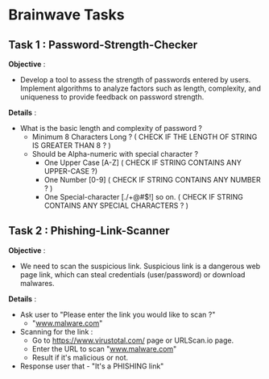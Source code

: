 # Brainwave Tasks

## Task 1 : Password-Strength-Checker

**Objective** : 
- Develop a tool to assess the strength of passwords entered by users. Implement algorithms to analyze factors such as length, complexity, and uniqueness to provide feedback on password strength.

**Details** : 
- What is the basic length and complexity of password ?  
  - Minimum 8 Characters Long ?  ( CHECK IF THE LENGTH OF STRING IS GREATER THAN 8 ? )
  - Should be Alpha-numeric with special character ?
	- One Upper Case [A-Z]   ( CHECK IF STRING CONTAINS ANY UPPER-CASE ?)
	- One Number [0-9]  ( CHECK IF STRING CONTAINS ANY NUMBER ? )
	- One Special-character [./+@#$!] so on. ( CHECK IF STRING CONTAINS ANY SPECIAL CHARACTERS ? )

## Task 2 : Phishing-Link-Scanner

**Objective** : 
- We need to scan the suspicious link. Suspicious link is a dangerous web page link, which can steal credentials (user/password) or download malwares.

**Details** : 
- Ask user to "Please enter the link you would like to scan ?" 
	- "www.malware.com"
- Scanning for the link : 
	- Go to https://www.virustotal.com/ page or URLScan.io page.
	- Enter the URL to scan "www.malware.com" 
	- Result if it's malicious or not.
- Response user that - "It's a PHISHING link"
